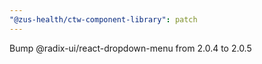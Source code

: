```yaml
---
"@zus-health/ctw-component-library": patch
---
```


Bump @radix-ui/react-dropdown-menu from 2.0.4 to 2.0.5
